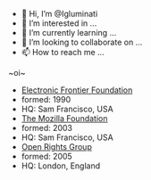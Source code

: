 - 👋 Hi, I’m @Igluminati
- 👀 I’m interested in ...
- 🌱 I’m currently learning ...
- 💞️ I’m looking to collaborate on ...
- 📫 How to reach me ...

<!---
Igluminati/Igluminati is a ✨ special ✨ repository because its `README.md` (this file) appears on your GitHub profile.
You can click the Preview link to take a look at your changes.
--->
~oi~

* [Electronic Frontier Foundation](https://www.eff.org/)
*   formed: 1990
*   HQ: Sam Francisco, USA
* [The Mozilla Foundation](https://www.mozilla.org/en-GB/)
*   formed: 2003
*   HQ: Sam Francisco, USA
* [Open Rights Group](https://www.openrightsgroup.org/)
*   formed: 2005
*   HQ: London, England

